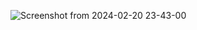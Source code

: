 ![Screenshot from 2024-02-20 23-43-00](https://github.com/RAHULRNAIR2000/Full-stack-Projects/assets/83546515/bc29f65d-a89e-46ba-8038-3e0e7c8d8f43)
